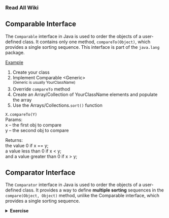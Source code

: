 
### Read All Wiki
## Comparable Interface

The `Comparable` interface in Java is used to order the objects of a user-defined class.
It contains only one method, `compareTo(Object)`, which provides a single sorting sequence.
This interface is part of the `java.lang` package.

[Example](https://github.com/Nnika-11/Java/blob/master/Compareble_Comparator/ComparableTestEstimation.java)
1. Create your class
2. Implement Comparable \<Generic>\
   <sup>(Generic is usually YourClassName)</sup>
3. Override `compareTo` method
4. Create an Array/Collection of YourClassName elements and populate the array 
5. Use the Arrays/Collections.`sort()` function

`X.compareTo(Y)`\
Params:\
x – the first obj to compare \
y – the second obj to compare

Returns:\
the value 0 if x == y;\
a value less than 0 if x < y; \
and a value greater than 0 if x > y;


## Comparator Interface
The `Comparator` interface in Java is used to order the objects of a user-defined class.
It provides a way to define **multiple sorting** sequences in the `compare(Object, Object)` method, unlike the Comparable interface, 
which provides a single sorting sequence.


<details>
  <summary> <b> Exercise </b> </summary>

### 1. Sorting Movies by Title
Create a Movie class and implement the
Comparable interface to sort the movies by their titles in alphabetical order.
Check the resul by running:
```java
public static void main(String[] args) {
        List<Movie> movies = new ArrayList<>();
        movies.add(new Movie("Inception", 2010, 8.8));
        movies.add(new Movie("The Godfather", 1972, 9.2));
        movies.add(new Movie("Interstellar", 2014, 8.6));

        Collections.sort(movies);

        for (Movie movie : movies) {
            System.out.println(movie);
        }
    }
```

### 2. Sorting Movies by Complex Criteria
Create a Movie class and use multiple custom comparators to sort Movie objects by a complex set of criteria:
first by genre, then by rating (in descending order),
and finally by release year (in ascending order).
There will be null values for ratings.

Check the resul by running:
```java
public static void main(String[] args) {
        List<Movie> movies = new ArrayList<>();
        movies.add(new Movie("Inception", 2010, 8.8, "Sci-Fi"));
        movies.add(new Movie("The Godfather", 1972, 9.2, "Crime"));
        movies.add(new Movie("Interstellar", 2014, 8.6, "Sci-Fi"));
        movies.add(new Movie("The Dark Knight", 2008, 9.0, "Action"));
        movies.add(new Movie("The Shawshank Redemption", 1994, 9.3, "Drama"));
        movies.add(new Movie("Tenet", 2020, null, "Sci-Fi"));
        movies.add(new Movie("Joker", 2019, 8.5, "Drama"));

        //add your code to sort collection of movies

        for (Movie movie : movies) {
            System.out.println(movie);
        }
    }
```
</details>